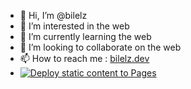 - 👋 Hi, I’m @bilelz
- 👀 I’m interested in the web
- 🌱 I’m currently learning the web
- 💞️ I’m looking to collaborate on the web
- 📫 How to reach me : [bilelz.dev](https://bilelz.dev)
- [![Deploy static content to Pages](https://github.com/bilelz/bilelz.github.io/actions/workflows/static.yml/badge.svg)](https://github.com/bilelz/bilelz.github.io/actions/workflows/static.yml)
<!---
bilelz/bilelz is a ✨ special ✨ repository because its `README.md` (this file) appears on your GitHub profile.
You can click the Preview link to take a look at your changes.
--->
